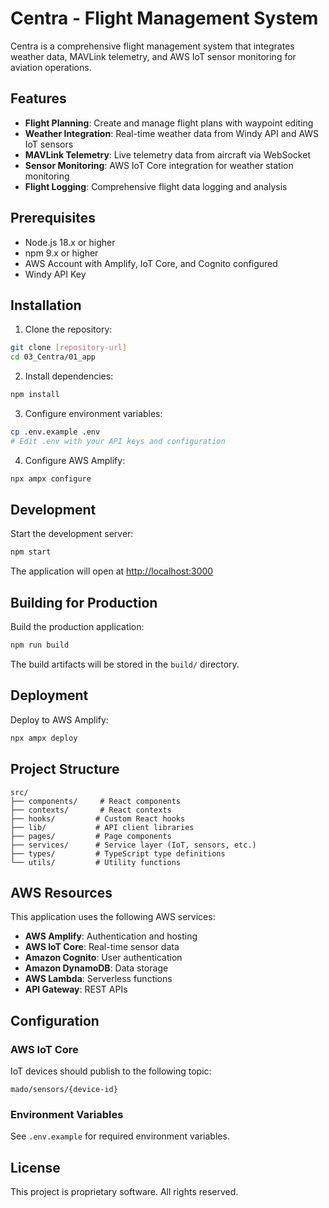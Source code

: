 # Centra - Flight Management System

Centra is a comprehensive flight management system that integrates weather data, MAVLink telemetry, and AWS IoT sensor monitoring for aviation operations.

## Features

- **Flight Planning**: Create and manage flight plans with waypoint editing
- **Weather Integration**: Real-time weather data from Windy API and AWS IoT sensors
- **MAVLink Telemetry**: Live telemetry data from aircraft via WebSocket
- **Sensor Monitoring**: AWS IoT Core integration for weather station monitoring
- **Flight Logging**: Comprehensive flight data logging and analysis

## Prerequisites

- Node.js 18.x or higher
- npm 9.x or higher
- AWS Account with Amplify, IoT Core, and Cognito configured
- Windy API Key

## Installation

1. Clone the repository:
```bash
git clone [repository-url]
cd 03_Centra/01_app
```

2. Install dependencies:
```bash
npm install
```

3. Configure environment variables:
```bash
cp .env.example .env
# Edit .env with your API keys and configuration
```

4. Configure AWS Amplify:
```bash
npx ampx configure
```

## Development

Start the development server:
```bash
npm start
```

The application will open at [http://localhost:3000](http://localhost:3000)

## Building for Production

Build the production application:
```bash
npm run build
```

The build artifacts will be stored in the `build/` directory.

## Deployment

Deploy to AWS Amplify:
```bash
npx ampx deploy
```

## Project Structure

```
src/
├── components/     # React components
├── contexts/       # React contexts
├── hooks/         # Custom React hooks
├── lib/           # API client libraries
├── pages/         # Page components
├── services/      # Service layer (IoT, sensors, etc.)
├── types/         # TypeScript type definitions
└── utils/         # Utility functions
```

## AWS Resources

This application uses the following AWS services:

- **AWS Amplify**: Authentication and hosting
- **AWS IoT Core**: Real-time sensor data
- **Amazon Cognito**: User authentication
- **Amazon DynamoDB**: Data storage
- **AWS Lambda**: Serverless functions
- **API Gateway**: REST APIs

## Configuration

### AWS IoT Core

IoT devices should publish to the following topic:
```
mado/sensors/{device-id}
```

### Environment Variables

See `.env.example` for required environment variables.

## License

This project is proprietary software. All rights reserved.